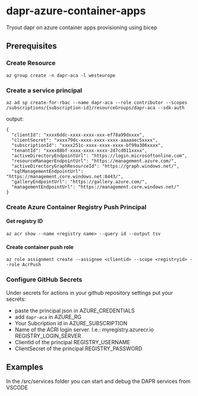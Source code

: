 # dapr-azure-container-apps

Tryout dapr on azure container apps provisioning using bicep

## Prerequisites

### Create Resource

```
az group create -n dapr-aca -l westeurope
```

### Create a service principal

```
az ad sp create-for-rbac --name dapr-aca --role contributor --scopes /subscriptions/{subscription-id}/resourceGroups/dapr-aca --sdk-auth
```

output:

```
{
  "clientId": "xxxx6ddc-xxxx-xxxx-xxx-ef78a99dxxxx",
  "clientSecret": "xxxx79dc-xxxx-xxxx-xxxx-aaaaaec5xxxx",
  "subscriptionId": "xxxx251c-xxxx-xxxx-xxxx-bf99a306xxxx",
  "tenantId": "xxxx88bf-xxxx-xxxx-xxxx-2d7cd011xxxx",
  "activeDirectoryEndpointUrl": "https://login.microsoftonline.com",
  "resourceManagerEndpointUrl": "https://management.azure.com/",
  "activeDirectoryGraphResourceId": "https://graph.windows.net/",
  "sqlManagementEndpointUrl": "https://management.core.windows.net:8443/",
  "galleryEndpointUrl": "https://gallery.azure.com/",
  "managementEndpointUrl": "https://management.core.windows.net/"
}
```

### Create Azure Container Registry Push Principal

#### Get registry ID

```
az acr show --name <registry name> --query id --output tsv
```

#### Create container push role

```
az role assignment create --assignee <clientid> --scope <registryid> --role AcrPush
```

### Configure GitHub Secrets

Under secrets for actions in your github repository settings put your secrets:

* paste the principal json in AZURE_CREDENTIALS 
* add `dapr-aca` in AZURE_RG
* Your Subcription id in AZURE_SUBSCRIPTION
* Name of the ACRl login server. I.e.: myregistry.azurecr.io REGISTRY_LOGIN_SERVER
* ClientId of the principal REGISTRY_USERNAME
* ClientSecret of the principal REGISTRY_PASSWORD

## Examples

In the /src/services folder you can start and debug the DAPR services from VSCODE

